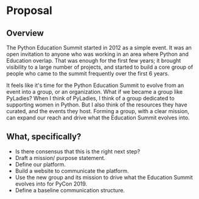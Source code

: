 Proposal
===

Overview
---

The Python Education Summit started in 2012 as a simple event. It was an open invitation to anyone who was working in an area where Python and Education overlap. That was enough for the first few years; it brought visibility to a large number of projects, and started to build a core group of people who came to the summit frequently over the first 6 years.

It feels like it's time for the Python Education Summit to evolve from an event into a group, or an organization. What if we became a group like PyLadies? When I think of PyLadies, I think of a group dedicated to supporting women in Python. But I also think of the resources they have curated, and the events they host. Forming a group, with a clear mission, can expand our reach and drive what the Education Summit evolves into.

What, specifically?
---

- Is there consensus that this is the right next step?
- Draft a mission/ purpose statement.
- Define our platform.
- Build a website to communicate the platform.
- Use the new group and its mission to drive what the Education Summit evolves into for PyCon 2019.
- Define a baseline communication structure.